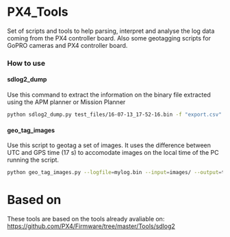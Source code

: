 # PX4_Tools
Set of scripts and tools to help parsing, interpret and analyse the log data coming from the PX4 controller board.
Also some geotagging scripts for GoPRO cameras and PX4 controller board.

### How to use

#### sdlog2_dump 

Use this command to extract the information on the binary file extracted using the APM planner or Mission Planner

```sh
python sdlog2_dump.py test_files/16-07-13_17-52-16.bin -f "export.csv" -t "TIME" -d "," -n ""
```

#### geo_tag_images

Use this script to geotag a set of images. It uses the difference between UTC and GPS time (17 s) to accomodate images on the local time of the PC running the script.

```sh
python geo_tag_images.py --logfile=mylog.bin --input=images/ --output=taggedImages/
```

# Based on
These tools are based on the tools already avaliable on: https://github.com/PX4/Firmware/tree/master/Tools/sdlog2
